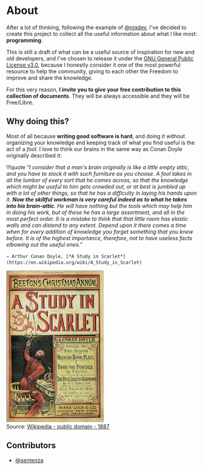 # About

After a lot of thinking, following the example of [@niqdev][niqdev], I've decided to create this project to collect all the useful information about what I like most: **programming**.

This is still a draft of what can be a useful source of inspiration for new and old developers, and I've chosen to release it under the [GNU General Public License v3.0][LICENSE], because I honestly consider it one of the most powerful resource to help the community, giving to each other the Freedom to improve and share the knowledge. 

For this very reason, **I invite you to give your free contribution to this collection of documents**. They will be always accessible and they will be Free/Libre.

## Why doing this?

Most of all because **writing good software is hard**, and doing it without organizing your knowledge and keeping track of what you find useful is the act of a *fool*. I love to think our brains in the same way as Conan Doyle originally described it:

!!!quote
    *“I consider that a man's brain originally is like a little empty attic, and you have to stock it with such furniture as you choose. A fool takes in all the lumber of every sort that he comes across, so that the knowledge which might be useful to him gets crowded out, or at best is jumbled up with a lot of other things, so that he has a difficulty in laying his hands upon it. **Now the skillful workman is very careful indeed as to what he takes into his brain-attic**. He will have nothing but the tools which may help him in doing his work, but of these he has a large assortment, and all in the most perfect order. It is a mistake to think that that little room has elastic walls and can distend to any extent. Depend upon it there comes a time when for every addition of knowledge you forget something that you knew before. It is of the highest importance, therefore, not to have useless facts elbowing out the useful ones.”*

    ― Arthur Conan Doyle, [*A Study in Scarlet*](https://en.wikipedia.org/wiki/A_Study_in_Scarlet)

![Conan Doyle - A Study In Scarlet](assets/img/ArthurConanDoyle_AStudyInScarlet_annual.jpg)
<br>
Source: [Wikipedia - public domain - 1887](https://en.wikipedia.org/wiki/A_Study_in_Scarlet#/media/File:ArthurConanDoyle_AStudyInScarlet_annual.jpg)

## Contributors

- [@sentenza](https://github.com/sentenza)

[niqdev]: https://github.com/niqdev/devops
[LICENSE]: https://github.com/sentenza/docs/blob/master/LICENSE
